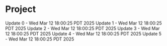 # Project
Update 0 - Wed Mar 12 18:00:25 PDT 2025
Update 1 - Wed Mar 12 18:00:25 PDT 2025
Update 2 - Wed Mar 12 18:00:25 PDT 2025
Update 3 - Wed Mar 12 18:00:25 PDT 2025
Update 4 - Wed Mar 12 18:00:25 PDT 2025
Update 5 - Wed Mar 12 18:00:25 PDT 2025
